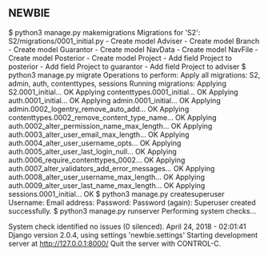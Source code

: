 NEWBIE
----
$ python3 manage.py makemigrations
Migrations for 'S2':
  S2/migrations/0001_initial.py
    - Create model Adviser
    - Create model Branch
    - Create model Guarantor
    - Create model NavData
    - Create model NavFile
    - Create model Posterior
    - Create model Project
    - Add field Project to posterior
    - Add field Project to guarantor
    - Add field Project to adviser
$ python3 manage.py migrate
Operations to perform:
  Apply all migrations: S2, admin, auth, contenttypes, sessions
Running migrations:
  Applying S2.0001_initial... OK
  Applying contenttypes.0001_initial... OK
  Applying auth.0001_initial... OK
  Applying admin.0001_initial... OK
  Applying admin.0002_logentry_remove_auto_add... OK
  Applying contenttypes.0002_remove_content_type_name... OK
  Applying auth.0002_alter_permission_name_max_length... OK
  Applying auth.0003_alter_user_email_max_length... OK
  Applying auth.0004_alter_user_username_opts... OK
  Applying auth.0005_alter_user_last_login_null... OK
  Applying auth.0006_require_contenttypes_0002... OK
  Applying auth.0007_alter_validators_add_error_messages... OK
  Applying auth.0008_alter_user_username_max_length... OK
  Applying auth.0009_alter_user_last_name_max_length... OK
  Applying sessions.0001_initial... OK
$ python3 manage.py createsuperuser
Username:
Email address:
Password: 
Password (again): 
Superuser created successfully.
$ python3 manage.py runserver
Performing system checks...

System check identified no issues (0 silenced).
April 24, 2018 - 02:01:41
Django version 2.0.4, using settings 'newbie.settings'
Starting development server at http://127.0.0.1:8000/
Quit the server with CONTROL-C.